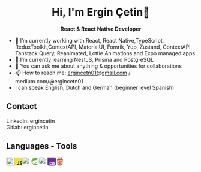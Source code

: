 ### <h1 align="center">Hi, I'm Ergin Çetin👋 </h1>

**<p align="center">React & React Native Developer</p>**

- 🔭 I’m currently working with React, React Native,TypeScript, ReduxToolkit,ContextAPI, MaterialUI, Fomrik, Yup, Zustand, ContextAPI, Tanstack Query, Reanimated, Lottie Animations and Expo managed apps 
- 🌱 I’m currently learning NestJS, Prisma and PostgreSQL
- 💬 You can ask me about anything & opportunities for collaborations
- 📫 How to reach me: ergincetn01@gmail.com / medium.com/@ergincetn01
- I can speak English, Dutch and German (beginner level Spanish)
<h2> Contact </h2>
Linkedin: ergincetin <br/>
Gitlab: ergincetin
<h2>Languages - Tools</h2>
<img height="22" width="22" src="https://raw.githubusercontent.com/ahsanazim/workshop/master/img/logo.png" align="left" />
<img width="22" src="https://raw.githubusercontent.com/github/explore/80688e429a7d4ef2fca1e82350fe8e3517d3494d/topics/javascript/javascript.png" align="left" />
<img width="22" src="https://gw.alipayobjects.com/zos/rmsportal/KDpgvguMpGfqaHPjicRK.svg" align="left" />
<img width="22" src="https://raw.githubusercontent.com/github/explore/80688e429a7d4ef2fca1e82350fe8e3517d3494d/topics/spring-boot/spring-boot.png" align="left" />
<img width="22" src="https://e7.pngegg.com/pngimages/743/345/png-clipart-bash-git-computer-icons-installation-command-line-interface-github-text-logo-thumbnail.png" align="left" />
<img width="22" src="https://raw.githubusercontent.com/github/explore/80688e429a7d4ef2fca1e82350fe8e3517d3494d/topics/css/css.png" align="left" />
<img width="22" src="https://raw.githubusercontent.com/github/explore/80688e429a7d4ef2fca1e82350fe8e3517d3494d/topics/html/html.png" align="left" />

<!--- [<img width="22" src="https://unpkg.com/simple-icons@v4/icons/linkedin.svg" align="left" />][linkedin] 
[<img width="22" src="https://unpkg.com/simple-icons@v4/icons/medium.svg" align="left" />][medium] 

[linkedin]:https://www.linkedin.com/in/ergincetin/
--->
